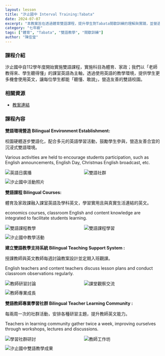 ```yaml
---
layout: lesson
title: "汐止國中 Interval Training:Tabata"
date: 2024-07-07
excerpt: "本教案旨在透過體育雙語課程，提升學生對Tabata間歇訓練的理解與實踐，並營造友善的雙語學習環境。"
category: "七年級"
tags: ["體育", "Tabata", "雙語教學", "間歇訓練"]
author: "陳佳瑩"
---
```


### 課程介紹

汐止國中自112學年度開始實施雙語課程，實施科目為體育、家政；我們以「老師教得來、學生聽得懂」的課室英語為主軸，透過使用英語的教學環境，提供學生更多機會使用英文，讓每位學生都能「聽懂、敢說」，營造友善的雙語校園。

### 相關資源

* [教案連結](https://drive.google.com/file/d/1k4gcRtOrveE7GudZGBhHg3iau7V4tLan/view?usp=drive_link)

### 課程內容

**雙語環境營造 Bilingual Environment Establishment:**

校園硬體逐步雙語化，配合多元的英語學習活動，鼓勵學生參與，營造友善合宜的沉浸式雙語環境。

Various activities are held to encourage students participation, such as English announcements, English Day, Christmas English broadcast, etc.

<div style="display: flex; flex-direction: row; flex-wrap: wrap; gap: 10px; margin-bottom: 10px;">
    <img src="{{ '/assets/images/lessons/2024/汐止國中/原始照片/英語日廣播.jpg' | relative_url }}" alt="英語日廣播" style="flex: 1; min-width: 48%; object-fit: cover;">
    <img src="{{ '/assets/images/lessons/2024/汐止國中/原始照片/雙語社群.jpg' | relative_url }}" alt="雙語社群" style="flex: 1; min-width: 48%; object-fit: cover;">
</div>

<div style="margin-bottom: 10px;">
    <img src="{{ '/assets/images/lessons/2024/汐止國中/原始照片/圖片1.jpg' | relative_url }}" alt="汐止國中活動照片" style="max-width: 100%;">
</div>

**雙語課程 Bilingual Courses:**

體育及家政課融入課室英語及學科英文，學習實用且與真實生活連結的英文。

economics courses, classroom English and content knowledge are integrated to facilitate students learning.

<div style="display: flex; flex-direction: row; flex-wrap: wrap; gap: 10px; margin-bottom: 10px;">
    <img src="{{ '/assets/images/lessons/2024/汐止國中/原始照片/雙語課1.jpg' | relative_url }}" alt="雙語課程教學" style="flex: 1; min-width: 48%; object-fit: cover;">
    <img src="{{ '/assets/images/lessons/2024/汐止國中/原始照片/雙語課2.webp' | relative_url }}" alt="雙語課程學習" style="flex: 1; min-width: 48%; object-fit: cover;">
</div>

<div style="margin-bottom: 10px;">
    <img src="{{ '/assets/images/lessons/2024/汐止國中/原始照片/IMG_9106.JPG' | relative_url }}" alt="汐止國中教學活動" style="max-width: 100%;">
</div>

**建立雙語教學支持系統 Bilingual Teaching Support System :**

授課教師與英文教師每週討論教案設計並定期入班觀課。

English teachers and content teachers discuss lesson plans and conduct classroom observations regularly.

<div style="display: flex; flex-direction: row; flex-wrap: wrap; gap: 10px; margin-bottom: 10px;">
    <img src="{{ '/assets/images/lessons/2024/汐止國中/原始照片/IMG_9447.JPG' | relative_url }}" alt="教師研習討論" style="flex: 1; min-width: 48%; object-fit: cover;">
    <img src="{{ '/assets/images/lessons/2024/汐止國中/原始照片/IMG_9281.JPG' | relative_url }}" alt="課堂觀察交流" style="flex: 1; min-width: 48%; object-fit: cover;">
</div>

<div style="margin-bottom: 10px;">
    <img src="{{ '/assets/images/lessons/2024/汐止國中/原始照片/IMG_8360.JPG' | relative_url }}" alt="教師專業成長" style="max-width: 100%;">
</div>

**雙語教師專業學習社群 Bilingual Teacher Learning Community :**

每兩周一次的社群活動，安排各種研習主題，提升教師英文能力。

Teachers in learning community gather twice a week, improving ourselves through workshops, lectures and discussions.

<div style="display: flex; flex-direction: row; flex-wrap: wrap; gap: 10px; margin-bottom: 10px;">
    <img src="{{ '/assets/images/lessons/2024/汐止國中/原始照片/IMG_8359.JPG' | relative_url }}" alt="學習社群研討" style="flex: 1; min-width: 48%; object-fit: cover;">
    <img src="{{ '/assets/images/lessons/2024/汐止國中/原始照片/活動2.JPG' | relative_url }}" alt="教師工作坊" style="flex: 1; min-width: 48%; object-fit: cover;">
</div>

<div style="margin-bottom: 10px;">
    <img src="{{ '/assets/images/lessons/2024/汐止國中/原始照片/相片 2023-10-16 14 49 24.jpg' | relative_url }}" alt="汐止國中雙語教學成果" style="max-width: 100%;">
</div>


